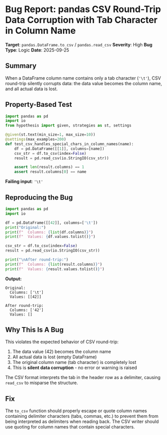 # Bug Report: pandas CSV Round-Trip Data Corruption with Tab Character in Column Name

**Target**: `pandas.DataFrame.to_csv` / `pandas.read_csv`
**Severity**: High
**Bug Type**: Logic
**Date**: 2025-09-25

## Summary

When a DataFrame column name contains only a tab character (`'\t'`), CSV round-trip silently corrupts data: the data value becomes the column name, and all actual data is lost.

## Property-Based Test

```python
import pandas as pd
import io
from hypothesis import given, strategies as st, settings

@given(st.text(min_size=1, max_size=10))
@settings(max_examples=200)
def test_csv_handles_special_chars_in_column_names(name):
    df = pd.DataFrame([[1]], columns=[name])
    csv_str = df.to_csv(index=False)
    result = pd.read_csv(io.StringIO(csv_str))

    assert len(result.columns) == 1
    assert result.columns[0] == name
```

**Failing input**: `'\t'`

## Reproducing the Bug

```python
import pandas as pd
import io

df = pd.DataFrame([[42]], columns=['\t'])
print("Original:")
print(f"  Columns: {list(df.columns)}")
print(f"  Values: {df.values.tolist()}")

csv_str = df.to_csv(index=False)
result = pd.read_csv(io.StringIO(csv_str))

print("\nAfter round-trip:")
print(f"  Columns: {list(result.columns)}")
print(f"  Values: {result.values.tolist()}")
```

**Output:**
```
Original:
  Columns: ['\t']
  Values: [[42]]

After round-trip:
  Columns: ['42']
  Values: []
```

## Why This Is A Bug

This violates the expected behavior of CSV round-trip:
1. The data value (42) becomes the column name
2. All actual data is lost (empty DataFrame)
3. The original column name (tab character) is completely lost
4. This is **silent data corruption** - no error or warning is raised

The CSV format interprets the tab in the header row as a delimiter, causing `read_csv` to misparse the structure.

## Fix

The `to_csv` function should properly escape or quote column names containing delimiter characters (tabs, commas, etc.) to prevent them from being interpreted as delimiters when reading back. The CSV writer should use quoting for column names that contain special characters.